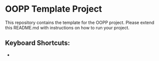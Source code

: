 # OOPP Template Project

This repository contains the template for the OOPP project. Please extend this README.md with instructions on how to run your project.


## Keyboard Shortcuts:
- 
